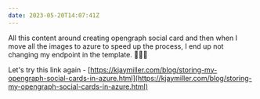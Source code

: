 ```yaml
---
date: 2023-05-20T14:07:41Z
---
```


All this content around creating opengraph social card and then when I move all the images to azure to speed up the process, I end up not changing my endpoint in the template. 🤦🏾‍♂️

Let's try this link again - [https://kjaymiller.com/blog/storing-my-opengraph-social-cards-in-azure.html](https://kjaymiller.com/blog/storing-my-opengraph-social-cards-in-azure.html)
